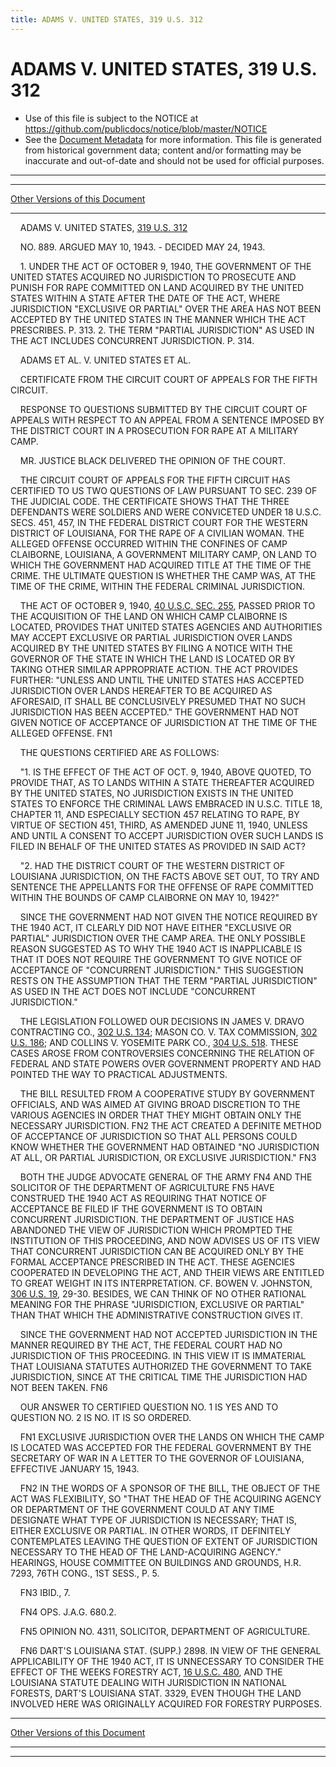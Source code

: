 ```yaml
---
title: ADAMS V. UNITED STATES, 319 U.S. 312
---
```


# ADAMS V. UNITED STATES, 319 U.S. 312

* Use of this file is subject to the NOTICE at https://github.com/publicdocs/notice/blob/master/NOTICE
* See the [Document Metadata](../../../index.md) for more information.
  This file is generated from historical government data; content and/or formatting may be inaccurate and out-of-date and should not be used for official purposes.

----------
----------

[Other Versions of this Document](https://publicdocs.github.io/go/links?ns=uslm-x&ref=%2Fus%2Fcourts%2Fscotus%2FusReporter%2F319%2F312)

----------

    ADAMS V. UNITED STATES, [319 U.S. 312][/us/courts/scotus/usReporter/319/312]

    NO. 889.  ARGUED MAY 10, 1943.  - DECIDED MAY 24, 1943.

    1.  UNDER THE ACT OF OCTOBER 9, 1940, THE GOVERNMENT OF THE UNITED STATES ACQUIRED NO JURISDICTION TO PROSECUTE AND PUNISH FOR RAPE COMMITTED ON LAND ACQUIRED BY THE UNITED STATES WITHIN A STATE AFTER THE DATE OF THE ACT, WHERE JURISDICTION "EXCLUSIVE OR PARTIAL" OVER THE AREA HAS NOT BEEN ACCEPTED BY THE UNITED STATES IN THE MANNER WHICH THE ACT PRESCRIBES.  P. 313.  2.  THE TERM "PARTIAL JURISDICTION" AS USED IN THE ACT INCLUDES CONCURRENT JURISDICTION.  P. 314.

    ADAMS ET AL. V. UNITED STATES ET AL.

    CERTIFICATE FROM THE CIRCUIT COURT OF APPEALS FOR THE FIFTH CIRCUIT.

    RESPONSE TO QUESTIONS SUBMITTED BY THE CIRCUIT COURT OF APPEALS WITH RESPECT TO AN APPEAL FROM A SENTENCE IMPOSED BY THE DISTRICT COURT IN A PROSECUTION FOR RAPE AT A MILITARY CAMP.

    MR. JUSTICE BLACK DELIVERED THE OPINION OF THE COURT.

    THE CIRCUIT COURT OF APPEALS FOR THE FIFTH CIRCUIT HAS CERTIFIED TO US TWO QUESTIONS OF LAW PURSUANT TO SEC. 239 OF THE JUDICIAL CODE.  THE CERTIFICATE SHOWS THAT THE THREE DEFENDANTS WERE SOLDIERS AND WERE CONVICETED UNDER 18 U.S.C. SECS. 451, 457, IN THE FEDERAL DISTRICT COURT FOR THE WESTERN DISTRICT OF LOUISIANA, FOR THE RAPE OF A CIVILIAN WOMAN.  THE ALLEGED OFFENSE OCCURRED WITHIN THE CONFINES OF CAMP CLAIBORNE, LOUISIANA, A GOVERNMENT MILITARY CAMP, ON LAND TO WHICH THE GOVERNMENT HAD ACQUIRED TITLE AT THE TIME OF THE CRIME.  THE ULTIMATE QUESTION IS WHETHER THE CAMP WAS, AT THE TIME OF THE CRIME, WITHIN THE FEDERAL CRIMINAL JURISDICTION.

    THE ACT OF OCTOBER 9, 1940, [40 U.S.C. SEC. 255][/us/usc/t40/s255], PASSED PRIOR TO THE ACQUISITION OF THE LAND ON WHICH CAMP CLAIBORNE IS LOCATED, PROVIDES THAT UNITED STATES AGENCIES AND AUTHORITIES MAY ACCEPT EXCLUSIVE OR PARTIAL JURISDICTION OVER LANDS ACQUIRED BY THE UNITED STATES BY FILING A NOTICE WITH THE GOVERNOR OF THE STATE IN WHICH THE LAND IS LOCATED OR BY TAKING OTHER SIMILAR APPROPRIATE ACTION.  THE ACT PROVIDES FURTHER: "UNLESS AND UNTIL THE UNITED STATES HAS ACCEPTED JURISDICTION OVER LANDS HEREAFTER TO BE ACQUIRED AS AFORESAID, IT SHALL BE CONCLUSIVELY PRESUMED THAT NO SUCH JURISDICTION HAS BEEN ACCEPTED."  THE GOVERNMENT HAD NOT GIVEN NOTICE OF ACCEPTANCE OF JURISDICTION AT THE TIME OF THE ALLEGED OFFENSE.  FN1

    THE QUESTIONS CERTIFIED ARE AS FOLLOWS:

    "1.  IS THE EFFECT OF THE ACT OF OCT. 9, 1940, ABOVE QUOTED, TO PROVIDE THAT, AS TO LANDS WITHIN A STATE THEREAFTER ACQUIRED BY THE UNITED STATES, NO JURISDICTION EXISTS IN THE UNITED STATES TO ENFORCE THE CRIMINAL LAWS EMBRACED IN U.S.C. TITLE 18, CHAPTER 11, AND ESPECIALLY SECTION 457 RELATING TO RAPE, BY VIRTUE OF SECTION 451, THIRD, AS AMENDED JUNE 11, 1940, UNLESS AND UNTIL A CONSENT TO ACCEPT JURISDICTION OVER SUCH LANDS IS FILED IN BEHALF OF THE UNITED STATES AS PROVIDED IN SAID ACT?

    "2.  HAD THE DISTRICT COURT OF THE WESTERN DISTRICT OF LOUISIANA JURISDICTION, ON THE FACTS ABOVE SET OUT, TO TRY AND SENTENCE THE APPELLANTS FOR THE OFFENSE OF RAPE COMMITTED WITHIN THE BOUNDS OF CAMP CLAIBORNE ON MAY 10, 1942?"

    SINCE THE GOVERNMENT HAD NOT GIVEN THE NOTICE REQUIRED BY THE 1940 ACT, IT CLEARLY DID NOT HAVE EITHER "EXCLUSIVE OR PARTIAL" JURISDICTION OVER THE CAMP AREA.  THE ONLY POSSIBLE REASON SUGGESTED AS TO WHY THE 1940 ACT IS INAPPLICABLE IS THAT IT DOES NOT REQUIRE THE GOVERNMENT TO GIVE NOTICE OF ACCEPTANCE OF "CONCURRENT JURISDICTION."  THIS SUGGESTION RESTS ON THE ASSUMPTION THAT THE TERM "PARTIAL JURISDICTION" AS USED IN THE ACT DOES NOT INCLUDE "CONCURRENT JURISDICTION."

    THE LEGISLATION FOLLOWED OUR DECISIONS IN JAMES V. DRAVO CONTRACTING CO., [302 U.S. 134][/us/courts/scotus/usReporter/302/134]; MASON CO. V. TAX COMMISSION, [302 U.S. 186][/us/courts/scotus/usReporter/302/186]; AND COLLINS V. YOSEMITE PARK CO., [304 U.S. 518][/us/courts/scotus/usReporter/304/518].  THESE CASES AROSE FROM CONTROVERSIES CONCERNING THE RELATION OF FEDERAL AND STATE POWERS OVER GOVERNMENT PROPERTY AND HAD POINTED THE WAY TO PRACTICAL ADJUSTMENTS.

    THE BILL RESULTED FROM A COOPERATIVE STUDY BY GOVERNMENT OFFICIALS, AND WAS AIMED AT GIVING BROAD DISCRETION TO THE VARIOUS AGENCIES IN ORDER THAT THEY MIGHT OBTAIN ONLY THE NECESSARY JURISDICTION.  FN2  THE ACT CREATED A DEFINITE METHOD OF ACCEPTANCE OF JURISDICTION SO THAT ALL PERSONS COULD KNOW WHETHER THE GOVERNMENT HAD OBTAINED "NO JURISDICTION AT ALL, OR PARTIAL JURISDICTION, OR EXCLUSIVE JURISDICTION."  FN3

    BOTH THE JUDGE ADVOCATE GENERAL OF THE ARMY  FN4  AND THE SOLICITOR OF THE DEPARTMENT OF AGRICULTURE  FN5  HAVE CONSTRUED THE 1940 ACT AS REQUIRING THAT NOTICE OF ACCEPTANCE BE FILED IF THE GOVERNMENT IS TO OBTAIN CONCURRENT JURISDICTION.  THE DEPARTMENT OF JUSTICE HAS ABANDONED THE VIEW OF JURISDICTION WHICH PROMPTED THE INSTITUTION OF THIS PROCEEDING, AND NOW ADVISES US OF ITS VIEW THAT CONCURRENT JURISDICTION CAN BE ACQUIRED ONLY BY THE FORMAL ACCEPTANCE PRESCRIBED IN THE ACT.  THESE AGENCIES COOPERATED IN DEVELOPING THE ACT, AND THEIR VIEWS ARE ENTITLED TO GREAT WEIGHT IN ITS INTERPRETATION.  CF. BOWEN V. JOHNSTON, [306 U.S. 19][/us/courts/scotus/usReporter/306/19], 29-30.  BESIDES, WE CAN THINK OF NO OTHER RATIONAL MEANING FOR THE PHRASE "JURISDICTION, EXCLUSIVE OR PARTIAL" THAN THAT WHICH THE ADMINISTRATIVE CONSTRUCTION GIVES IT.

    SINCE THE GOVERNMENT HAD NOT ACCEPTED JURISDICTION IN THE MANNER REQUIRED BY THE ACT, THE FEDERAL COURT HAD NO JURISDICTION OF THIS PROCEEDING.  IN THIS VIEW IT IS IMMATERIAL THAT LOUISIANA STATUTES AUTHORIZED THE GOVERNMENT TO TAKE JURISDICTION, SINCE AT THE CRITICAL TIME THE JURISDICTION HAD NOT BEEN TAKEN.  FN6

    OUR ANSWER TO CERTIFIED QUESTION NO. 1 IS YES AND TO QUESTION NO. 2 IS NO. IT IS SO ORDERED.

    FN1  EXCLUSIVE JURISDICTION OVER THE LANDS ON WHICH THE CAMP IS LOCATED WAS ACCEPTED FOR THE FEDERAL GOVERNMENT BY THE SECRETARY OF WAR IN A LETTER TO THE GOVERNOR OF LOUISIANA, EFFECTIVE JANUARY 15, 1943.

    FN2  IN THE WORDS OF A SPONSOR OF THE BILL, THE OBJECT OF THE ACT WAS FLEXIBILITY, SO "THAT THE HEAD OF THE ACQUIRING AGENCY OR DEPARTMENT OF THE GOVERNMENT COULD AT ANY TIME DESIGNATE WHAT TYPE OF JURISDICTION IS NECESSARY; THAT IS, EITHER EXCLUSIVE OR PARTIAL.  IN OTHER WORDS, IT DEFINITELY CONTEMPLATES LEAVING THE QUESTION OF EXTENT OF JURISDICTION NECESSARY TO THE HEAD OF THE LAND-ACQUIRING AGENCY."  HEARINGS, HOUSE COMMITTEE ON BUILDINGS AND GROUNDS, H.R. 7293, 76TH CONG., 1ST SESS., P. 5.

    FN3  IBID., 7.

    FN4  OPS.  J.A.G. 680.2.

    FN5  OPINION NO. 4311, SOLICITOR, DEPARTMENT OF AGRICULTURE.

    FN6  DART'S LOUISIANA STAT. (SUPP.) 2898.  IN VIEW OF THE GENERAL APPLICABILITY OF THE 1940 ACT, IT IS UNNECESSARY TO CONSIDER THE EFFECT OF THE WEEKS FORESTRY ACT, [16 U.S.C. 480][/us/usc/t16/s480], AND THE LOUISIANA STATUTE DEALING WITH JURISDICTION IN NATIONAL FORESTS, DART'S LOUISIANA STAT. 3329, EVEN THOUGH THE LAND INVOLVED HERE WAS ORIGINALLY ACQUIRED FOR FORESTRY PURPOSES.

----------

[Other Versions of this Document](https://publicdocs.github.io/go/links?ns=uslm-x&ref=%2Fus%2Fcourts%2Fscotus%2FusReporter%2F319%2F312)

----------
----------

[/us/courts/scotus/usReporter/319/312]: https://publicdocs.github.io/go/links?ns=uslm-x&ref=%2Fus%2Fcourts%2Fscotus%2FusReporter%2F319%2F312
[/us/usc/t40/s255]: https://publicdocs.github.io/go/links?ns=uslm&ref=%2Fus%2Fusc%2Ft40%2Fs255
[/us/courts/scotus/usReporter/302/134]: https://publicdocs.github.io/go/links?ns=uslm-x&ref=%2Fus%2Fcourts%2Fscotus%2FusReporter%2F302%2F134
[/us/courts/scotus/usReporter/302/186]: https://publicdocs.github.io/go/links?ns=uslm-x&ref=%2Fus%2Fcourts%2Fscotus%2FusReporter%2F302%2F186
[/us/courts/scotus/usReporter/304/518]: https://publicdocs.github.io/go/links?ns=uslm-x&ref=%2Fus%2Fcourts%2Fscotus%2FusReporter%2F304%2F518
[/us/courts/scotus/usReporter/306/19]: https://publicdocs.github.io/go/links?ns=uslm-x&ref=%2Fus%2Fcourts%2Fscotus%2FusReporter%2F306%2F19
[/us/usc/t16/s480]: https://publicdocs.github.io/go/links?ns=uslm&ref=%2Fus%2Fusc%2Ft16%2Fs480


